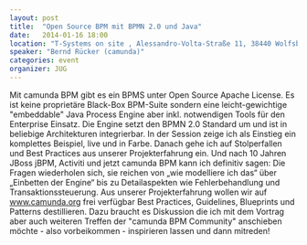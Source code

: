 ```yaml
---
layout: post
title:  "Open Source BPM mit BPMN 2.0 und Java"
date:   2014-01-16 18:00
location: "T-Systems on site , Alessandro-Volta-Straße 11, 38440 Wolfsburg"
speaker: "Bernd Rücker (camunda)"
categories: event
organizer: JUG
---
```

Mit camunda BPM gibt es ein BPMS unter Open Source Apache License. Es ist keine proprietäre Black-Box BPM-Suite sondern
eine leicht-gewichtige "embeddable" Java Process Engine aber inkl. notwendigen Tools für den Enterprise Einsatz. Die
Engine setzt den BPMN 2.0 Standard um und ist in beliebige Architekturen integrierbar. In der Session zeige ich als
Einstieg ein komplettes Beispiel, live und in Farbe. Danach gehe ich auf Stolperfallen und Best Practices aus unserer
Projekterfahrung ein. Und nach 10 Jahren JBoss jBPM, Activiti und jetzt camunda BPM kann ich definitiv sagen: Die Fragen
 wiederholen sich, sie reichen von „wie modelliere ich das“ über „Einbetten der Engine“ bis zu Detailaspekten wie
 Fehlerbehandlung und Transaktionssteuerung. Aus unserer Projekterfahrung wollen wir auf www.camunda.org frei verfügbar
 Best Practices, Guidelines, Blueprints und Patterns destillieren. Dazu braucht es Diskussion die ich mit dem Vortrag
 aber auch weiteren Treffen der "camunda BPM Community" anschieben möchte - also vorbeikommen - inspirieren lassen und
 dann mitreden!
